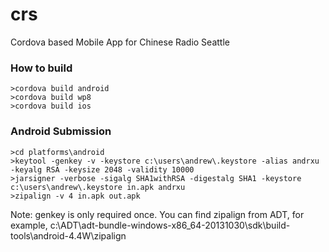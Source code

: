 # crs
Cordova based Mobile App for Chinese Radio Seattle

### How to build 
```
>cordova build android 
>cordova build wp8
>cordova build ios
```
### Android Submission

```
>cd platforms\android
>keytool -genkey -v -keystore c:\users\andrew\.keystore -alias andrxu -keyalg RSA -keysize 2048 -validity 10000
>jarsigner -verbose -sigalg SHA1withRSA -digestalg SHA1 -keystore c:\users\andrew\.keystore in.apk andrxu
>zipalign -v 4 in.apk out.apk
```

Note: genkey is only required once. You can find zipalign from ADT, for example, c:\ADT\adt-bundle-windows-x86_64-20131030\sdk\build-tools\android-4.4W\zipalign


